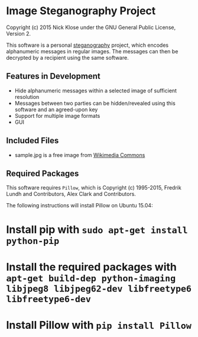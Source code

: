 # Image Steganography Project
Copyright (c) 2015 Nick Klose under the GNU General Public License, Version 2.

This software is a personal [steganography](http://en.wikipedia.org/wiki/Steganography) project, which encodes alphanumeric messages in regular images. The messages can then be decrypted by a recipient using the same software.

## Features in Development
* Hide alphanumeric messages within a selected image of sufficient resolution
* Messages between two parties can be hidden/revealed using this software and an agreed-upon key
* Support for multiple image formats
* GUI

## Included Files
* sample.jpg is a free image from [Wikimedia Commons](https://commons.wikimedia.org/wiki/File:Peyto_Lake-Banff_NP-Canada.jpg)

## Required Packages

This software requires `Pillow`, which is Copyright (c) 1995-2015, Fredrik Lundh and Contributors, Alex Clark and Contributors.

The following instructions will install Pillow on Ubuntu 15.04:

# Install pip with `sudo apt-get install python-pip`
# Install the required packages with `apt-get build-dep python-imaging libjpeg8 libjpeg62-dev libfreetype6 libfreetype6-dev`
# Install Pillow with `pip install Pillow`
